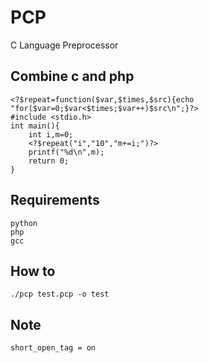 # PCP

C Language Preprocessor

## Combine c and php

```
<?$repeat=function($var,$times,$src){echo "for($var=0;$var<$times;$var++)$src\n";}?>
#include <stdio.h>
int main(){
    int i,m=0;
    <?$repeat("i","10","m+=i;")?>
    printf("%d\n",m);
    return 0;
}
```

## Requirements

```
python
php
gcc
```

## How to

```
./pcp test.pcp -o test
```

## Note

```
short_open_tag = on
```
